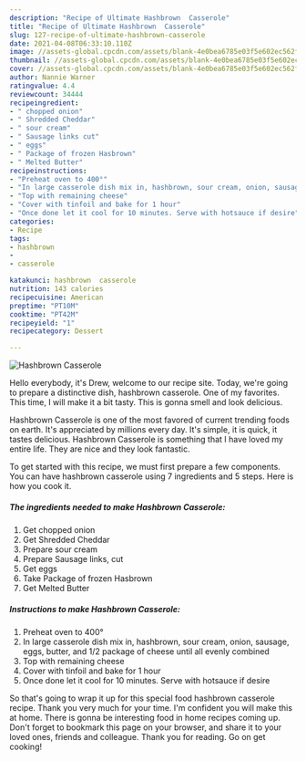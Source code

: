 ```yaml
---
description: "Recipe of Ultimate Hashbrown  Casserole"
title: "Recipe of Ultimate Hashbrown  Casserole"
slug: 127-recipe-of-ultimate-hashbrown-casserole
date: 2021-04-08T06:33:10.110Z
image: //assets-global.cpcdn.com/assets/blank-4e0bea6785e03f5e602ec562f230caae08da540cada707380b4fe1bbebba43da.png
thumbnail: //assets-global.cpcdn.com/assets/blank-4e0bea6785e03f5e602ec562f230caae08da540cada707380b4fe1bbebba43da.png
cover: //assets-global.cpcdn.com/assets/blank-4e0bea6785e03f5e602ec562f230caae08da540cada707380b4fe1bbebba43da.png
author: Nannie Warner
ratingvalue: 4.4
reviewcount: 34444
recipeingredient:
- " chopped onion"
- " Shredded Cheddar"
- " sour cream"
- " Sausage links cut"
- " eggs"
- " Package of frozen Hasbrown"
- " Melted Butter"
recipeinstructions:
- "Preheat oven to 400°"
- "In large casserole dish mix in, hashbrown, sour cream, onion, sausage, eggs, butter, and 1/2 package of cheese until all evenly combined"
- "Top with remaining cheese"
- "Cover with tinfoil and bake for 1 hour"
- "Once done let it cool for 10 minutes. Serve with hotsauce if desire"
categories:
- Recipe
tags:
- hashbrown
- 
- casserole

katakunci: hashbrown  casserole 
nutrition: 143 calories
recipecuisine: American
preptime: "PT10M"
cooktime: "PT42M"
recipeyield: "1"
recipecategory: Dessert

---
```



![Hashbrown  Casserole](//assets-global.cpcdn.com/assets/blank-4e0bea6785e03f5e602ec562f230caae08da540cada707380b4fe1bbebba43da.png)

Hello everybody, it's Drew, welcome to our recipe site. Today, we're going to prepare a distinctive dish, hashbrown  casserole. One of my favorites. This time, I will make it a bit tasty. This is gonna smell and look delicious.



Hashbrown  Casserole is one of the most favored of current trending foods on earth. It's appreciated by millions every day. It's simple, it is quick, it tastes delicious. Hashbrown  Casserole is something that I have loved my entire life. They are nice and they look fantastic.


To get started with this recipe, we must first prepare a few components. You can have hashbrown  casserole using 7 ingredients and 5 steps. Here is how you cook it.

<!--inarticleads1-->

##### The ingredients needed to make Hashbrown  Casserole:

1. Get  chopped onion
1. Get  Shredded Cheddar
1. Prepare  sour cream
1. Prepare  Sausage links, cut
1. Get  eggs
1. Take  Package of frozen Hasbrown
1. Get  Melted Butter




<!--inarticleads2-->

##### Instructions to make Hashbrown  Casserole:

1. Preheat oven to 400°
1. In large casserole dish mix in, hashbrown, sour cream, onion, sausage, eggs, butter, and 1/2 package of cheese until all evenly combined
1. Top with remaining cheese
1. Cover with tinfoil and bake for 1 hour
1. Once done let it cool for 10 minutes. Serve with hotsauce if desire




So that's going to wrap it up for this special food hashbrown  casserole recipe. Thank you very much for your time. I'm confident you will make this at home. There is gonna be interesting food in home recipes coming up. Don't forget to bookmark this page on your browser, and share it to your loved ones, friends and colleague. Thank you for reading. Go on get cooking!
